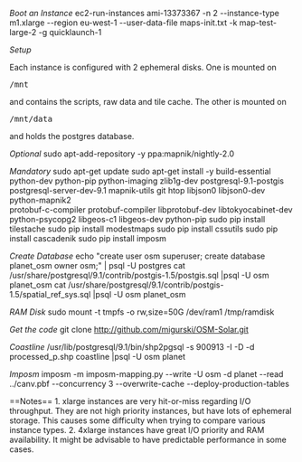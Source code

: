 *Boot an Instance*
	ec2-run-instances ami-13373367 -n 2 --instance-type m1.xlarge --region eu-west-1 --user-data-file maps-init.txt -k map-test-large-2 -g quicklaunch-1

*Setup*

Each instance is configured with 2 ephemeral disks. One is mounted on <pre>/mnt</pre> and contains the scripts, raw data and tile cache. The other 
is mounted on <pre>/mnt/data</pre> and holds the postgres database.

*Optional*
	sudo apt-add-repository -y ppa:mapnik/nightly-2.0

*Mandatory*
	sudo apt-get update
	sudo apt-get install -y build-essential python-dev python-pip python-imaging zlib1g-dev postgresql-9.1-postgis \
	postgresql-server-dev-9.1 mapnik-utils git htop libjson0 libjson0-dev python-mapnik2 \
	protobuf-c-compiler protobuf-compiler libprotobuf-dev libtokyocabinet-dev python-psycopg2 libgeos-c1 libgeos-dev python-pip
	sudo pip install tilestache
	sudo pip install modestmaps
	sudo pip install cssutils
	sudo pip install cascadenik
	sudo pip install imposm

*Create Database*
 	echo "create user osm superuser; create database planet_osm owner osm;" | psql -U postgres
	cat /usr/share/postgresql/9.1/contrib/postgis-1.5/postgis.sql |psql -U osm planet_osm
	cat /usr/share/postgresql/9.1/contrib/postgis-1.5/spatial_ref_sys.sql |psql -U osm planet_osm

*RAM Disk*
	sudo mount -t tmpfs -o rw,size=50G /dev/ram1 /tmp/ramdisk

*Get the code* 
	git clone http://github.com/migurski/OSM-Solar.git

*Coastline*
	/usr/lib/postgresql/9.1/bin/shp2pgsql -s 900913 -I -D -d processed_p.shp coastline |psql -U osm planet

*Imposm*
	imposm -m imposm-mapping.py --write -U osm -d planet --read ../canv.pbf --concurrency 3 --overwrite-cache --deploy-production-tables

==Notes==
	1. xlarge instances are very hit-or-miss regarding I/O throughput. They are not high priority instances, but have lots of ephemeral storage. This causes
	   some difficulty when trying to compare various instance types.
	2. 4xlarge instances have great I/O priority and RAM availability. It might be advisable to have predictable performance in some cases.
